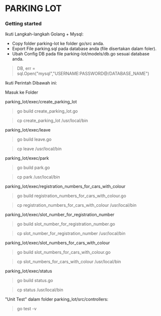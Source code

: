 # PARKING LOT

### Getting started

Ikuti Langkah-langkah Golang + Mysql:

- Copy folder parking-lot ke folder go/src anda.
- Export File parking.sql pada database anda (file disertakan dalam foler).
- Ubah Config DB pada file parking-lot/models/db.go sesuai database anda.

> DB, err = sql.Open("mysql","USERNAME:PASSWORD@/DATABASE_NAME")

Ikuti Perintah Dibawah ini:

Masuk ke Folder

parking_lot/exec/create_parking_lot
> go build create_parking_lot.go

> cp create_parking_lot /usr/local/bin

parking_lot/exec/leave
> go build leave.go

> cp leave /usr/local/bin

parking_lot/exec/park
> go build park.go

> cp park /usr/local/bin

parking_lot/exec/registration_numbers_for_cars_with_colour
> go build registration_numbers_for_cars_with_colour.go

> cp registration_numbers_for_cars_with_colour /usr/local/bin

parking_lot/exec/slot_number_for_registration_number
> go build slot_number_for_registration_number.go

> cp slot_number_for_registration_number /usr/local/bin

parking_lot/exec/slot_numbers_for_cars_with_colour
> go build slot_numbers_for_cars_with_colour.go

> cp slot_numbers_for_cars_with_colour /usr/local/bin

parking_lot/exec/status
> go build status.go

> cp status /usr/local/bin

"Unit Test" dalam folder parking_lot/src/controllers:

> go test -v